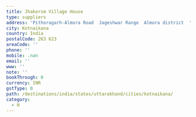 ```yaml
---
title: Jhakersm Village House
type: suppliers
address: 'Pithoragarh-Almora Road  Jageshwar Range  Almora district  '
city: Kotnaikana
country: India
postalCode: 263 623
areaCode: ''
phone: ''
mobile: .nan
email: ''
www: ''
note: ''
bookThrough: 0
currency: INR
gstType: 0
path: /destinations/india/states/uttarakhand/cities/kotnaikana/
category:
  - H
---
```



